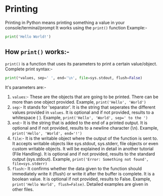 # Printing
Printing in Python means printing something a value in your console/terminal/prompt
It works using the `print()` function
Example:-
```py
print('Hello World!')
```
## How `print()` works:-
`print()` is a function that uses its parameters to print a certain value/object.
Complete print syntax:-
```py
print(*values, sep=' ', end='\n', file=sys.stdout, flush=False)
```
It's parameters are:-
1. `values`:- These are the objects that are going to be printed. There can be more than one object provided. Example, `print('Hello', 'World')`
2. `sep`:- It stands for 'separator'. It is the string that seperates the different values provided in `values`. It is optional and if not provided, results to a whitespace ( ). Example, `print('Hello', 'World', sep=' to the ')`
3. `end`:- It is the string that is added to the end of a printed output. It is optional and if not provided, results to a newline character (\n). Example, `print('Hello', 'World', end='!')`
4. `file`:- It is the writable object where the output of the function is sent to. It accepts writable objects like sys.stdout, sys.stderr, file objects or even custom writable objects. It will be explained in detail in another tutorial (File Handling). It is optional and if not provided, results to the standard output (sys.stdout). Example, `print('Error: Something not found', file=sys.stderr)`
5. `flush`:- It confirms whether the data given to the function should immediately write it (flush) or write it after the buffer is complete. It is a boolean value. It is optional if not provided, results to False. Example, `print('Hello World', flush=False)`.
Detailed examples are given in other files.
